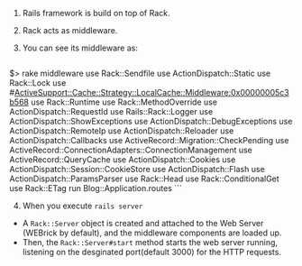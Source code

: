 1. Rails framework is build on top of Rack.

2. Rack acts as middleware.

3. You can see its middleware as:
   ```ruby
$> rake middleware
use Rack::Sendfile
use ActionDispatch::Static
use Rack::Lock
use #<ActiveSupport::Cache::Strategy::LocalCache::Middleware:0x00000005c3b568>
use Rack::Runtime
use Rack::MethodOverride
use ActionDispatch::RequestId
use Rails::Rack::Logger
use ActionDispatch::ShowExceptions
use ActionDispatch::DebugExceptions
use ActionDispatch::RemoteIp
use ActionDispatch::Reloader
use ActionDispatch::Callbacks
use ActiveRecord::Migration::CheckPending
use ActiveRecord::ConnectionAdapters::ConnectionManagement
use ActiveRecord::QueryCache
use ActionDispatch::Cookies
use ActionDispatch::Session::CookieStore
use ActionDispatch::Flash
use ActionDispatch::ParamsParser
use Rack::Head
use Rack::ConditionalGet
use Rack::ETag
run Blog::Application.routes
    ```

4. When you execute `rails server`
  * A `Rack::Server` object is created and attached to the Web Server
   (WEBrick by default), and the middleware components are loaded up.
  * Then, the `Rack::Server#start` method starts the web server running,
   listening on the desginated port(default 3000) for the HTTP requests.
